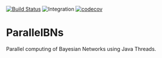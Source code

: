 [![Build Status](https://travis-ci.com/JLaborda/ParallelBNs.svg?token=gx94W8s681gvppTUp19S&branch=B-BES)](https://travis-ci.com/JLaborda/ParallelBNs)
![Integration](https://github.com/JLaborda/ParallelBNs/workflows/Continuos%20Integration/badge.svg)
[![codecov](https://codecov.io/gh/JLaborda/ParallelBNs/branch/B-BES/graph/badge.svg?token=Pjnaxx3seX)](https://codecov.io/gh/JLaborda/ParallelBNs)

# ParallelBNs

Parallel computing of Bayesian Networks using Java Threads.